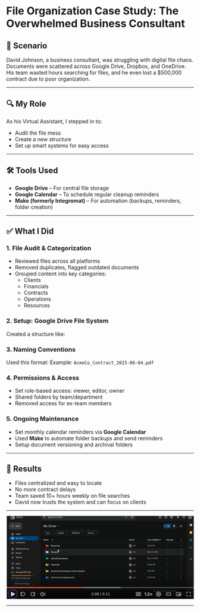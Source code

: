 # File Organization Case Study: The Overwhelmed Business Consultant

## 📌 Scenario  
David Johnson, a business consultant, was struggling with digital file chaos. Documents were scattered across Google Drive, Dropbox, and OneDrive. His team wasted hours searching for files, and he even lost a $500,000 contract due to poor organization.

---

## 🔍 My Role  
As his Virtual Assistant, I stepped in to:
- Audit the file mess
- Create a new structure
- Set up smart systems for easy access

---

## 🛠 Tools Used  
- **Google Drive** – For central file storage  
- **Google Calendar** – To schedule regular cleanup reminders  
- **Make (formerly Integromat)** – For automation (backups, reminders, folder creation)

---

## ✅ What I Did

### 1. File Audit & Categorization
- Reviewed files across all platforms
- Removed duplicates, flagged outdated documents
- Grouped content into key categories:  
  - Clients  
  - Financials  
  - Contracts  
  - Operations  
  - Resources

### 2. Setup: Google Drive File System  
Created a structure like:

### 3. Naming Conventions
Used this format:
Example: `AcmeCo_Contract_2025-06-04.pdf`

### 4. Permissions & Access
- Set role-based access: viewer, editor, owner
- Shared folders by team/department  
- Removed access for ex-team members

### 5. Ongoing Maintenance
- Set monthly calendar reminders via **Google Calendar**
- Used **Make** to automate folder backups and send reminders
- Setup document versioning and archival folders

---

## 🎯 Results
- Files centralized and easy to locate  
- No more contract delays  
- Team saved 10+ hours weekly on file searches  
- David now trusts the system and can focus on clients

---

[![Watch the Case Study](https://github.com/Muritu-Wanjiku/Portfoliowebsite.github.io/blob/main/file-organisation.png?raw=true)](https://www.loom.com/share/058be0a64c4f43ccb42925fc2cb473f6?sid=79d15db5-e9e0-4a08-9fb9-bc0b0945e4f8)


---

